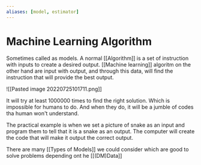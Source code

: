 ```yaml
---
aliases: [model, estimator]
---
```

# Machine Learning Algorithm
Sometimes called as models. A normal [[Algorithm]] is a set of instruction with inputs to create a desired output. [[Machine learning]] algoritm on the other hand are input with output, and through this data, will find the instruction that will provide the best output.

![[Pasted image 20220725101711.png]]

It will try at least 1000000 times to find the right solution. Which is impossible for humans to do.
And when they do, it will be a jumble of codes tha human won't understand. 

The practical example is when we set a picture of snake as an input and program them to tell that it is a snake as an output. The computer will create the code that will make it output the correct output.

There are many [[Types of Models]] we could consider which are good to solve problems depending ont he [[(DM)Data]]


